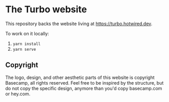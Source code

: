 # The Turbo website

This repository backs the website living at https://turbo.hotwired.dev.

To work on it locally:

1. `yarn install`
1. `yarn serve`

## Copyright

The logo, design, and other aesthetic parts of this website is copyright Basecamp, all rights reserved. Feel free to be inspired by the structure, but do not copy the specific design, anymore than you'd copy basecamp.com or hey.com.

